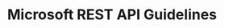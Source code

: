---
layout: guideline
title: Microsoft REST API Guidelines
permalink: /design/guidelines/microsoft-rest-api-guidelines
sort: Microsoft_Microsoft REST API Guidelines
guideline_id: microsoft-rest-api-guidelines
guideline_title: Microsoft REST API Guidelines
guideline_type: github
guideline_url: 'https://github.com/Microsoft/api-guidelines/blob/master/Guidelines.md'
guideline_company: Microsoft
guideline_companyLogoUrl: /media/logos/microsoft.png
guideline_companyUrl: 'https://opensource.microsoft.com/'
guideline_screenshotUrl: /media/screenshots/microsoft-rest-api-guidelines.png
guideline_date: 2016-07-19T00:00:00.000Z
guideline_reviewDate: 2016-08-31T00:00:00.000Z
topics:
  - topic_id: asynchronicity
    topic_category: Asynchronicity
    topic_name: Asynchronicity
    topic_description: How to handle long operations
    topic__links:
      self:
        href: /design/topics/asynchronicity
      topicGuidelines:
        href: /design/topics/asynchronicity/guidelines
    references:
      - name: Long running API faults
        url: 'https://github.com/Microsoft/api-guidelines/blob/master/Guidelines.md#55-long-running-api-faults'
      - name: Long running operations
        url: 'https://github.com/Microsoft/api-guidelines/blob/master/Guidelines.md#13-long-running-operations'
      - name: Operations resource
        url: 'https://github.com/Microsoft/api-guidelines/blob/master/Guidelines.md#1324-operations-resource'
      - name: Operation resource
        url: 'https://github.com/Microsoft/api-guidelines/blob/master/Guidelines.md#1325----operation-resource'
      - name: Operation tombstones
        url: 'https://github.com/Microsoft/api-guidelines/blob/master/Guidelines.md#1326-operation-tombstones'
      - name: 'The typical flow, polling'
        url: 'https://github.com/Microsoft/api-guidelines/blob/master/Guidelines.md#1327-the-typical-flow-polling'
      - name: 'The typical flow, push notifications'
        url: 'https://github.com/Microsoft/api-guidelines/blob/master/Guidelines.md#1328-the-typical-flow-push-notifications'
      - name: Retry-After
        url: 'https://github.com/Microsoft/api-guidelines/blob/master/Guidelines.md#1329-retry-after'
  - topic_id: collection-filtering
    topic_category: Collection Resources
    topic_name: Filtering
    topic_description: How to select some resources in a collection
    topic__links:
      self:
        href: /design/topics/collection-filtering
      topicGuidelines:
        href: /design/topics/collection-filtering/guidelines
    references:
      - name: Filtering
        url: 'https://github.com/Microsoft/api-guidelines/blob/master/Guidelines.md#97-filtering'
  - topic_id: collection-pagination
    topic_category: Collection Resources
    topic_name: Pagination
    topic_description: How to retrieve a range of resources in a collection
    topic__links:
      self:
        href: /design/topics/collection-pagination
      topicGuidelines:
        href: /design/topics/collection-pagination/guidelines
    references:
      - name: Big collections
        url: 'https://github.com/Microsoft/api-guidelines/blob/master/Guidelines.md#94-big-collections'
      - name: Pagination
        url: 'https://github.com/Microsoft/api-guidelines/blob/master/Guidelines.md#98-pagination'
  - topic_id: collection-sorting
    topic_category: Collection Resources
    topic_name: Sorting a collection
    topic_description: How to sort a collection of resources
    topic__links:
      self:
        href: /design/topics/collection-sorting
      topicGuidelines:
        href: /design/topics/collection-sorting/guidelines
    references:
      - name: Variable order rule
        url: 'https://github.com/Microsoft/api-guidelines/blob/master/Guidelines.md#62-variable-order-rule'
      - name: Sorting collections
        url: 'https://github.com/Microsoft/api-guidelines/blob/master/Guidelines.md#96-sorting-collections'
  - topic_id: collection
    topic_category: Collection Resources
    topic_name: Collection
    topic_description: What is a collection (set) of resources
    topic__links:
      self:
        href: /design/topics/collection
      topicGuidelines:
        href: /design/topics/collection/guidelines
    references:
      - name: Collections
        url: 'https://github.com/Microsoft/api-guidelines/blob/master/Guidelines.md#9-collections'
  - topic_id: cors
    topic_category: Miscellaneous
    topic_name: CORS
    topic_description: How to deal with CORS
    topic__links:
      self:
        href: /design/topics/cors
      topicGuidelines:
        href: /design/topics/cors/guidelines
    references:
      - name: CORS
        url: 'https://github.com/Microsoft/api-guidelines/blob/master/Guidelines.md#8-cors'
  - topic_id: data-format-date-time
    topic_category: Data
    topic_name: Date and Time
    topic_description: How to deal with date and time data
    topic__links:
      self:
        href: /design/topics/data-format-date-time
      topicGuidelines:
        href: /design/topics/data-format-date-time/guidelines
    references:
      - name: Guidelines for dates and times
        url: 'https://github.com/Microsoft/api-guidelines/blob/master/Guidelines.md#112-guidelines-for-dates-and-times'
      - name: JSON serialization of dates and times
        url: 'https://github.com/Microsoft/api-guidelines/blob/master/Guidelines.md#113-json-serialization-of-dates-and-times'
      - name: Durations
        url: 'https://github.com/Microsoft/api-guidelines/blob/master/Guidelines.md#114-durations'
      - name: Intervals
        url: 'https://github.com/Microsoft/api-guidelines/blob/master/Guidelines.md#115-intervals'
      - name: Repeating intervals
        url: 'https://github.com/Microsoft/api-guidelines/blob/master/Guidelines.md#116-repeating-intervals'
  - topic_id: data-format
    topic_category: Data
    topic_name: Data format
    topic_description: which data format use
    topic__links:
      self:
        href: /design/topics/data-format
      topicGuidelines:
        href: /design/topics/data-format/guidelines
    references:
      - name: Response Formats
        url: 'https://github.com/Microsoft/api-guidelines/blob/master/Guidelines.md#710-response-formats'
      - name: JSON standardizations
        url: 'https://github.com/Microsoft/api-guidelines/blob/master/Guidelines.md#11-json-standardizations'
  - topic_id: developer-experience
    topic_category: Miscellaneous
    topic_name: Developer experience
    topic_description: How to take care of developer experience (DX)
    topic__links:
      self:
        href: /design/topics/developer-experience
      topicGuidelines:
        href: /design/topics/developer-experience/guidelines
    references:
      - name: Client Guidance
        url: 'https://github.com/Microsoft/api-guidelines/blob/master/Guidelines.md#6-client-guidance'
      - name: Client library optional
        url: 'https://github.com/Microsoft/api-guidelines/blob/master/Guidelines.md#712-client-library-optional'
  - topic_id: documentation
    topic_category: Miscellaneous
    topic_name: Documentation
    topic_description: How to produce and/or propose API documentation
    topic__links:
      self:
        href: /design/topics/documentation
      topicGuidelines:
        href: /design/topics/documentation/guidelines
    references:
      - name: Options and link headers
        url: 'https://github.com/Microsoft/api-guidelines/blob/master/Guidelines.md#744-options-and-link-headers'
        quote: 'In addition, services SHOULD include a Link header (see RFC 5988) to point to documentation for the resource'
  - topic_id: errors
    topic_category: Error handling
    topic_name: Errors
    topic_description: How to handle errors
    topic__links:
      self:
        href: /design/topics/errors
      topicGuidelines:
        href: /design/topics/errors/guidelines
    references:
      - name: Errors
        url: 'https://github.com/Microsoft/api-guidelines/blob/master/Guidelines.md#51-errors'
      - name: Faults
        url: 'https://github.com/Microsoft/api-guidelines/blob/master/Guidelines.md#52-faults'
      - name: Long running API faults
        url: 'https://github.com/Microsoft/api-guidelines/blob/master/Guidelines.md#55-long-running-api-faults'
      - name: Silent Fail Rule
        url: 'https://github.com/Microsoft/api-guidelines/blob/master/Guidelines.md#63-silent-fail-rule'
      - name: Unsupported requests
        url: 'https://github.com/Microsoft/api-guidelines/blob/master/Guidelines.md#15-unsupported-requests'
  - topic_id: global-design
    topic_category: API Design
    topic_name: Global design
    topic_description: General considerations on API design
    topic__links:
      self:
        href: /design/topics/global-design
      topicGuidelines:
        href: /design/topics/global-design/guidelines
    references:
      - name: Introduction
        url: 'https://github.com/Microsoft/api-guidelines/blob/master/Guidelines.md#3-introduction'
  - topic_id: governance
    topic_category: API Lifecycle
    topic_name: Governance
    topic_description: 'How to ensure API governance (advertise, consistency, ...)'
    topic__links:
      self:
        href: /design/topics/governance
      topicGuidelines:
        href: /design/topics/governance/guidelines
    references:
      - name: Interpreting The Guidelines
        url: 'https://github.com/Microsoft/api-guidelines/blob/master/Guidelines.md#4-interpreting-the-guidelines'
      - name: When to version
        url: 'https://github.com/Microsoft/api-guidelines/blob/master/Guidelines.md#122-when-to-version'
      - name: Definition of a breaking change
        url: 'https://github.com/Microsoft/api-guidelines/blob/master/Guidelines.md#123-definition-of-a-breaking-change'
  - topic_id: http-caching
    topic_category: HTTP Protocol
    topic_name: Caching
    topic_description: How to use and provide relevant caching informations
    topic__links:
      self:
        href: /design/topics/http-caching
      topicGuidelines:
        href: /design/topics/http-caching/guidelines
    references:
      - name: Standard request headers
        url: 'https://github.com/Microsoft/api-guidelines/blob/master/Guidelines.md#75-standard-request-headers'
        quote: 'If-Match, If-None-Match, If-Range'
      - name: Standard response headers
        url: 'https://github.com/Microsoft/api-guidelines/blob/master/Guidelines.md#76-standard-response-headers'
        quote: ETag
      - name: Retention policy for operation results
        url: 'https://github.com/Microsoft/api-guidelines/blob/master/Guidelines.md#133-retention-policy-for-operation-results'
  - topic_id: http-content-negotiation
    topic_category: HTTP Protocol
    topic_name: Content negociation and media types
    topic_description: 'How to describe your API data format and/or propose different formats (like json, yaml, xml atom, ...)'
    topic__links:
      self:
        href: /design/topics/http-content-negotiation
      topicGuidelines:
        href: /design/topics/http-content-negotiation/guidelines
    references:
      - name: Standard request headers
        url: 'https://github.com/Microsoft/api-guidelines/blob/master/Guidelines.md#75-standard-request-headers'
        quote: Accept Content Type
      - name: Standard response headers
        url: 'https://github.com/Microsoft/api-guidelines/blob/master/Guidelines.md#76-standard-response-headers'
        quote: Content Type
      - name: Clients-specified response format
        url: 'https://github.com/Microsoft/api-guidelines/blob/master/Guidelines.md#7101-clients-specified-response-format'
  - topic_id: http-headers
    topic_category: HTTP Protocol
    topic_name: HTTP Headers
    topic_description: How to use standard or custom HTTP headers
    topic__links:
      self:
        href: /design/topics/http-headers
      topicGuidelines:
        href: /design/topics/http-headers/guidelines
    references:
      - name: POST
        url: 'https://github.com/Microsoft/api-guidelines/blob/master/Guidelines.md#741-post'
        quote: POST operations SHOULD support the Location response header
      - name: Options and link headers
        url: 'https://github.com/Microsoft/api-guidelines/blob/master/Guidelines.md#744-options-and-link-headers'
      - name: Standard request headers
        url: 'https://github.com/Microsoft/api-guidelines/blob/master/Guidelines.md#75-standard-request-headers'
      - name: Standard response headers
        url: 'https://github.com/Microsoft/api-guidelines/blob/master/Guidelines.md#76-standard-response-headers'
      - name: Custom Headers
        url: 'https://github.com/Microsoft/api-guidelines/blob/master/Guidelines.md#77-custom-headers'
      - name: Specifying headers as query parameters
        url: 'https://github.com/Microsoft/api-guidelines/blob/master/Guidelines.md#78-specifying-headers-as-query-parameters'
  - topic_id: http-status-standard-error
    topic_category: Error handling
    topic_name: Error format
    topic_description: How to provide information about errors
    topic__links:
      self:
        href: /design/topics/http-status-standard-error
      topicGuidelines:
        href: /design/topics/http-status-standard-error/guidelines
    references:
      - name: Error condition responses
        url: 'https://github.com/Microsoft/api-guidelines/blob/master/Guidelines.md#7102-error-condition-responses'
  - topic_id: http-status
    topic_category: HTTP Status
    topic_name: HTTP Statuses
    topic_description: General information about HTTP statuses usage
    topic__links:
      self:
        href: /design/topics/http-status
      topicGuidelines:
        href: /design/topics/http-status/guidelines
    references:
      - name: Errors
        url: 'https://github.com/Microsoft/api-guidelines/blob/master/Guidelines.md#51-errors'
      - name: Faults
        url: 'https://github.com/Microsoft/api-guidelines/blob/master/Guidelines.md#52-faults'
      - name: HTTP Status Codes
        url: 'https://github.com/Microsoft/api-guidelines/blob/master/Guidelines.md#711-http-status-codes'
  - topic_id: http-methods-delete
    topic_category: HTTP Methods
    topic_name: DELETE
    topic_description: When to use HTTP method DELETE
    topic__links:
      self:
        href: /design/topics/http-methods-delete
      topicGuidelines:
        href: /design/topics/http-methods-delete/guidelines
    references:
      - name: Supported Methods
        url: 'https://github.com/Microsoft/api-guidelines/blob/master/Guidelines.md#74-supported-methods'
  - topic_id: http-methods-get
    topic_category: HTTP Methods
    topic_name: GET
    topic_description: When to use HTTP method GET
    topic__links:
      self:
        href: /design/topics/http-methods-get
      topicGuidelines:
        href: /design/topics/http-methods-get/guidelines
    references:
      - name: Supported Methods
        url: 'https://github.com/Microsoft/api-guidelines/blob/master/Guidelines.md#74-supported-methods'
  - topic_id: http-methods-head
    topic_category: HTTP Methods
    topic_name: HEAD
    topic_description: When to use HTTP method HEAD
    topic__links:
      self:
        href: /design/topics/http-methods-head
      topicGuidelines:
        href: /design/topics/http-methods-head/guidelines
    references:
      - name: Supported Methods
        url: 'https://github.com/Microsoft/api-guidelines/blob/master/Guidelines.md#74-supported-methods'
  - topic_id: http-methods-options
    topic_category: HTTP Methods
    topic_name: OPTIONS
    topic_description: When to use HTTP method OPTION
    topic__links:
      self:
        href: /design/topics/http-methods-options
      topicGuidelines:
        href: /design/topics/http-methods-options/guidelines
    references:
      - name: Supported Methods
        url: 'https://github.com/Microsoft/api-guidelines/blob/master/Guidelines.md#74-supported-methods'
      - name: Options and link headers
        url: 'https://github.com/Microsoft/api-guidelines/blob/master/Guidelines.md#744-options-and-link-headers'
  - topic_id: http-methods-patch
    topic_category: HTTP Methods
    topic_name: PATCH
    topic_description: When to use HTTP method PATCH
    topic__links:
      self:
        href: /design/topics/http-methods-patch
      topicGuidelines:
        href: /design/topics/http-methods-patch/guidelines
    references:
      - name: Supported Methods
        url: 'https://github.com/Microsoft/api-guidelines/blob/master/Guidelines.md#74-supported-methods'
      - name: PATCH
        url: 'https://github.com/Microsoft/api-guidelines/blob/master/Guidelines.md#742-patch'
      - name: Creating resources via PATCH (UPSERT semantics)
        url: 'https://github.com/Microsoft/api-guidelines/blob/master/Guidelines.md#743-creating-resources-via-patch-upsert-semantics'
  - topic_id: http-methods-post
    topic_category: HTTP Methods
    topic_name: POST
    topic_description: When to use HTTP method POST
    topic__links:
      self:
        href: /design/topics/http-methods-post
      topicGuidelines:
        href: /design/topics/http-methods-post/guidelines
    references:
      - name: Supported Methods
        url: 'https://github.com/Microsoft/api-guidelines/blob/master/Guidelines.md#74-supported-methods'
      - name: POST
        url: 'https://github.com/Microsoft/api-guidelines/blob/master/Guidelines.md#741-post'
      - name: Changing collections
        url: 'https://github.com/Microsoft/api-guidelines/blob/master/Guidelines.md#95-changing-collections'
      - name: POST (Long running operations)
        url: 'https://github.com/Microsoft/api-guidelines/blob/master/Guidelines.md#1322-post'
      - name: 'POST, hybrid model (Long running operations)'
        url: 'https://github.com/Microsoft/api-guidelines/blob/master/Guidelines.md#1323-post-hybrid-model'
  - topic_id: http-methods-put
    topic_category: HTTP Methods
    topic_name: PUT
    topic_description: When to use HTTP method PUT
    topic__links:
      self:
        href: /design/topics/http-methods-put
      topicGuidelines:
        href: /design/topics/http-methods-put/guidelines
    references:
      - name: Supported Methods
        url: 'https://github.com/Microsoft/api-guidelines/blob/master/Guidelines.md#74-supported-methods'
      - name: Changing collections
        url: 'https://github.com/Microsoft/api-guidelines/blob/master/Guidelines.md#95-changing-collections'
      - name: PUT (Long running operations)
        url: 'https://github.com/Microsoft/api-guidelines/blob/master/Guidelines.md#1321-put'
  - topic_id: http-methods
    topic_category: HTTP Methods
    topic_name: HTTP methods
    topic_description: General information about HTTP methods usage
    topic__links:
      self:
        href: /design/topics/http-methods
      topicGuidelines:
        href: /design/topics/http-methods/guidelines
    references:
      - name: Supported Methods
        url: 'https://github.com/Microsoft/api-guidelines/blob/master/Guidelines.md#74-supported-methods'
  - topic_id: http
    topic_category: HTTP Protocol
    topic_name: HTTP protocol
    topic_description: General informations about HTTP protocol
    topic__links:
      self:
        href: /design/topics/http
      topicGuidelines:
        href: /design/topics/http/guidelines
    references:
      name: HTTP protocol
      description: General informations about HTTP protocol
  - topic_id: hypermedia-read
    topic_category: Hypermedia
    topic_name: Hypermedia (read)
    topic_description: How to use hypermedia to read data
    topic__links:
      self:
        href: /design/topics/hypermedia-read
      topicGuidelines:
        href: /design/topics/hypermedia-read/guidelines
    references:
      - name: Options and link headers
        url: 'https://github.com/Microsoft/api-guidelines/blob/master/Guidelines.md#744-options-and-link-headers'
      - name: Big collections
        url: 'https://github.com/Microsoft/api-guidelines/blob/master/Guidelines.md#94-big-collections'
        quote: the serialization payload MUST contain the opaque URL for the next page
  - topic_id: notifications-server-events
    topic_category: Asynchronicity
    topic_name: Notifying API consumers
    topic_description: How to send events or notifications to API consumers
    topic__links:
      self:
        href: /design/topics/notifications-server-events
      topicGuidelines:
        href: /design/topics/notifications-server-events/guidelines
    references:
      - name: 'The typical flow, push notifications'
        url: 'https://github.com/Microsoft/api-guidelines/blob/master/Guidelines.md#1328-the-typical-flow-push-notifications'
      - name: Push notifications via webhooks
        url: 'https://github.com/Microsoft/api-guidelines/blob/master/Guidelines.md#14-push-notifications-via-webhooks'
  - topic_id: resource-action
    topic_category: Resources
    topic_name: Action resource
    topic_description: How to use action resource (e.g. resources like /cancel or /approve)
    topic__links:
      self:
        href: /design/topics/resource-action
      topicGuidelines:
        href: /design/topics/resource-action/guidelines
    references:
      - name: Operations resource
        url: 'https://github.com/Microsoft/api-guidelines/blob/master/Guidelines.md#1324-operations-resource'
      - name: Operation resource
        url: 'https://github.com/Microsoft/api-guidelines/blob/master/Guidelines.md#1325----operation-resource'
      - name: Operation tombstones
        url: 'https://github.com/Microsoft/api-guidelines/blob/master/Guidelines.md#1326-operation-tombstones'
      - name: 'The typical flow, polling'
        url: 'https://github.com/Microsoft/api-guidelines/blob/master/Guidelines.md#1327-the-typical-flow-polling'
      - name: 'The typical flow, push notifications'
        url: 'https://github.com/Microsoft/api-guidelines/blob/master/Guidelines.md#1328-the-typical-flow-push-notifications'
      - name: Retry-After
        url: 'https://github.com/Microsoft/api-guidelines/blob/master/Guidelines.md#1329-retry-after'
  - topic_id: resource-change-tracking
    topic_category: Resources
    topic_name: Track change
    topic_description: How to track change on resources
    topic__links:
      self:
        href: /design/topics/resource-change-tracking
      topicGuidelines:
        href: /design/topics/resource-change-tracking/guidelines
    references:
      - name: Delta queries
        url: 'https://github.com/Microsoft/api-guidelines/blob/master/Guidelines.md#10-delta-queries'
  - topic_id: resource-creation-with-id
    topic_category: Resources
    topic_name: Create resource with a specific ID
    topic_description: How to create resource with a provided id
    topic__links:
      self:
        href: /design/topics/resource-creation-with-id
      topicGuidelines:
        href: /design/topics/resource-creation-with-id/guidelines
    references:
      - name: Creating resources via PATCH (UPSERT semantics)
        url: 'https://github.com/Microsoft/api-guidelines/blob/master/Guidelines.md#743-creating-resources-via-patch-upsert-semantics'
  - topic_id: resource-creation
    topic_category: Resources
    topic_name: Create resource
    topic_description: How to create resources
    topic__links:
      self:
        href: /design/topics/resource-creation
      topicGuidelines:
        href: /design/topics/resource-creation/guidelines
    references:
      - name: POST
        url: 'https://github.com/Microsoft/api-guidelines/blob/master/Guidelines.md#741-post'
      - name: Changing collections
        url: 'https://github.com/Microsoft/api-guidelines/blob/master/Guidelines.md#95-changing-collections'
  - topic_id: resource-id-semantic
    topic_category: Resources
    topic_name: ID with semantic
    topic_description: Using meaningful ids (like `me`)
    topic__links:
      self:
        href: /design/topics/resource-id-semantic
      topicGuidelines:
        href: /design/topics/resource-id-semantic/guidelines
    references:
      - name: Canonical identifier
        url: 'https://github.com/Microsoft/api-guidelines/blob/master/Guidelines.md#73-canonical-identifier'
  - topic_id: resource-id
    topic_category: Resources
    topic_name: Resource ID
    topic_description: What is a resource ID and/or how it's built
    topic__links:
      self:
        href: /design/topics/resource-id
      topicGuidelines:
        href: /design/topics/resource-id/guidelines
    references:
      - name: Canonical identifier
        url: 'https://github.com/Microsoft/api-guidelines/blob/master/Guidelines.md#73-canonical-identifier'
  - topic_id: resource-multiple
    topic_category: Resources
    topic_name: Batch Bulk
    topic_description: How to handle batch/bulk processing/creation/update/... (e.g. handle multiple resources at conce)
    topic__links:
      self:
        href: /design/topics/resource-multiple
      topicGuidelines:
        href: /design/topics/resource-multiple/guidelines
    references:
      name: Batch Bulk
      description: How to handle batch/bulk processing/creation/update/... (e.g. handle multiple resources at conce)
  - topic_id: resource-retrieve-partial
    topic_category: Resources
    topic_name: Retrieve resource partially
    topic_description: How to retrieve partially a resource
    topic__links:
      self:
        href: /design/topics/resource-retrieve-partial
      topicGuidelines:
        href: /design/topics/resource-retrieve-partial/guidelines
    references:
      - name: Standard request headers
        url: 'https://github.com/Microsoft/api-guidelines/blob/master/Guidelines.md#75-standard-request-headers'
        quote: 'Prefer return=minimal, return=representation'
      - name: Standard response headers
        url: 'https://github.com/Microsoft/api-guidelines/blob/master/Guidelines.md#76-standard-response-headers'
        quote: Preference-Applied
  - topic_id: resource-update-partial
    topic_category: Resources
    topic_name: Update resource partially
    topic_description: How to udate partially a resource
    topic__links:
      self:
        href: /design/topics/resource-update-partial
      topicGuidelines:
        href: /design/topics/resource-update-partial/guidelines
    references:
      - name: PATCH
        url: 'https://github.com/Microsoft/api-guidelines/blob/master/Guidelines.md#742-patch'
      - name: Creating resources via PATCH (UPSERT semantics)
        url: 'https://github.com/Microsoft/api-guidelines/blob/master/Guidelines.md#743-creating-resources-via-patch-upsert-semantics'
  - topic_id: resource-update
    topic_category: Resources
    topic_name: Update resource
    topic_description: How to update a resource
    topic__links:
      self:
        href: /design/topics/resource-update
      topicGuidelines:
        href: /design/topics/resource-update/guidelines
    references:
      - name: PATCH
        url: 'https://github.com/Microsoft/api-guidelines/blob/master/Guidelines.md#742-patch'
      - name: Creating resources via PATCH (UPSERT semantics)
        url: 'https://github.com/Microsoft/api-guidelines/blob/master/Guidelines.md#743-creating-resources-via-patch-upsert-semantics'
  - topic_id: resource-url-format
    topic_category: Resources
    topic_name: URL format
    topic_description: How to design URLs
    topic__links:
      self:
        href: /design/topics/resource-url-format
      topicGuidelines:
        href: /design/topics/resource-url-format/guidelines
    references:
      - name: URL Structure
        url: 'https://github.com/Microsoft/api-guidelines/blob/master/Guidelines.md#71-url-structure'
      - name: URL Length
        url: 'https://github.com/Microsoft/api-guidelines/blob/master/Guidelines.md#72-url-length'
      - name: Collection URL patterns
        url: 'https://github.com/Microsoft/api-guidelines/blob/master/Guidelines.md#93-collection-url-patterns'
  - topic_id: security
    topic_category: Security
    topic_name: Security
    topic_description: Security concerns
    topic__links:
      self:
        href: /design/topics/security
      topicGuidelines:
        href: /design/topics/security/guidelines
    references:
      - name: Security
        url: 'https://github.com/Microsoft/api-guidelines/blob/master/Guidelines.md#148-security'
  - topic_id: security-data
    topic_category: Security
    topic_name: Data privacy
    topic_description: Data privacy concerns
    topic__links:
      self:
        href: /design/topics/security-data
      topicGuidelines:
        href: /design/topics/security-data/guidelines
    references:
      - name: PII parameters
        url: 'https://github.com/Microsoft/api-guidelines/blob/master/Guidelines.md#79-pii-parameters'
  - topic_id: versioning
    topic_category: API Lifecycle
    topic_name: Versionning
    topic_description: How to handle API versionning
    topic__links:
      self:
        href: /design/topics/versioning
      topicGuidelines:
        href: /design/topics/versioning/guidelines
    references:
      - name: Guidelines for existing services and versioning of services
        url: 'https://github.com/Microsoft/api-guidelines/blob/master/Guidelines.md#42-guidelines-for-existing-services-and-versioning-of-services'
      - name: Versioning
        url: 'https://github.com/Microsoft/api-guidelines/blob/master/Guidelines.md#12-versioning'
---